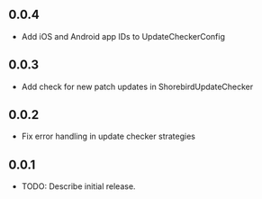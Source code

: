 ## 0.0.4

* Add iOS and Android app IDs to UpdateCheckerConfig

## 0.0.3

* Add check for new patch updates in ShorebirdUpdateChecker

## 0.0.2

* Fix error handling in update checker strategies

## 0.0.1

* TODO: Describe initial release.

